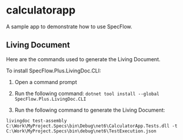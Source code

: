 # calculatorapp
A sample app to demonstrate how to use SpecFlow. 

## Living Document
Here are the commands used to generate the Living Document.

To install SpecFlow.Plus.LivingDoc.CLI:

1. Open a command prompt

2. Run the following command:
   ```dotnet tool install --global SpecFlow.Plus.LivingDoc.CLI```

3. Run the following command to generate the Living Document:

```livingdoc test-assembly C:\Work\MyProject.Specs\bin\Debug\net6\CalculatorApp.Tests.dll -t C:\Work\MyProject.Specs\bin\debug\net6\TestExecution.json```
   
   
   
